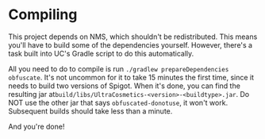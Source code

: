 # Compiling

This project depends on NMS, which shouldn't be redistributed. This means you'll have to build some of the dependencies
yourself. However, there's a task built into UC's Gradle script to do this automatically.

All you need to do to compile is run `./gradlew prepareDependencies obfuscate`. It's not uncommon for it to take 15
minutes the first time, since it needs to build two versions of Spigot. When it's done, you can find the resulting jar
at`build/libs/UltraCosmetics-<version>-<buildtype>.jar`. Do NOT use the other jar that says `obfuscated-donotuse`, it
won't work. Subsequent builds should take less than a minute.

And you're done!
